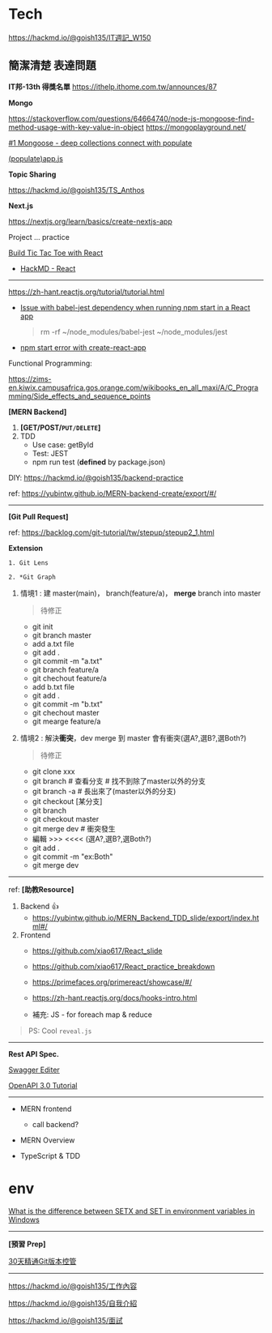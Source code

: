 # Tech

https://hackmd.io/@goish135/IT週記_W150
## 簡潔清楚 表達問題

**IT邦-13th 得獎名單**
https://ithelp.ithome.com.tw/announces/87

**Mongo**

https://stackoverflow.com/questions/64664740/node-js-mongoose-find-method-usage-with-key-value-in-object
https://mongoplayground.net/

[#1 Mongoose - deep collections connect with populate](https://youtu.be/c2oWH1g2Fng)

[(populate)app.js](https://gist.github.com/goish135/5721bfadb0e6946abcd6eef2b86113e0)

**Topic Sharing**

https://hackmd.io/@goish135/TS_Anthos


**Next.js**

https://nextjs.org/learn/basics/create-nextjs-app

Project ... practice


[Build Tic Tac Toe with React](https://www.youtube.com/watch?v=mM-Se5TEmX8)

- [HackMD - React](https://hackmd.io/@goish135/rJBHkoltt)

---

https://zh-hant.reactjs.org/tutorial/tutorial.html

- [Issue with babel-jest dependency when running npm start in a React app](https://stackoverflow.com/questions/53089122/issue-with-babel-jest-dependency-when-running-npm-start-in-a-react-app)

    > rm -rf ~/node_modules/babel-jest ~/node_modules/jest

- [npm start error with create-react-app](https://stackoverflow.com/questions/39959900/npm-start-error-with-create-react-app)



Functional Programming:

https://zims-en.kiwix.campusafrica.gos.orange.com/wikibooks_en_all_maxi/A/C_Programming/Side_effects_and_sequence_points

**[MERN Backend]**

1. **[GET/POST/`PUT/DELETE`]**
2. TDD 
    - Use case:  getById 
    - Test: JEST 
    - npm run test (**defined** by package.json)

DIY: https://hackmd.io/@goish135/backend-practice

ref: https://yubintw.github.io/MERN-backend-create/export/#/

---

**[Git Pull Request]**

ref: https://backlog.com/git-tutorial/tw/stepup/stepup2_1.html

**Extension**

    1. Git Lens
   
    2. *Git Graph

1. 情境1 : 建 master(main)， branch(feature/a)， **merge** branch into master

    > 待修正
    - git init 
    - git branch master
    - add a.txt file 
    - git add . 
    - git commit -m "a.txt"
    - git branch feature/a
    - git chechout feature/a
    - add b.txt file
    - git add .
    - git commit -m "b.txt"
    - git chechout master
    - git mearge feature/a
3. 情境2 : 解決**衝突**，dev merge 到 master 會有衝突(選A?,選B?,選Both?)
    
    > 待修正
    
    - git clone xxx 
    - git branch  # 查看分支 # 找不到除了master以外的分支
    - git branch -a # 長出來了(master以外的分支)
    - git checkout [某分支]
    - git branch 
    - git checkout master
    - git merge dev # 衝突發生
    - 編輯 >>> <<<< (選A?,選B?,選Both?) 
    - git add .
    - git commit -m "ex:Both"
    - git merge dev

---

ref: **[助教Resource]**

1. Backend :thumbsup:
    - https://yubintw.github.io/MERN_Backend_TDD_slide/export/index.html#/
3. Frontend
    - https://github.com/xiao617/React_slide
    - https://github.com/xiao617/React_practice_breakdown
    
    - https://primefaces.org/primereact/showcase/#/
    - https://zh-hant.reactjs.org/docs/hooks-intro.html
    - 補充: JS - for foreach map & reduce 

> PS: Cool `reveal.js`

---

**Rest API Spec.**

[Swagger Editer](https://editor.swagger.io/?fbclid=IwAR06t_6b3-D66muBIynQlsypzIZTcgVpBzTDa1g9a19O3ntzKLurecoAVKM)

[OpenAPI 3.0 Tutorial](https://support.smartbear.com/swaggerhub/docs/tutorials/openapi-3-tutorial.html)

---

- MERN frontend
  - call backend?   

- MERN Overview 
- TypeScript & TDD

# env

[What is the difference between SETX and SET in environment variables in Windows](https://superuser.com/questions/916649/what-is-the-difference-between-setx-and-set-in-environment-variables-in-windows)

---

**[預習 Prep]**

[30天精通Git版本控管](https://ithelp.ithome.com.tw/users/20004901/ironman/525)

---

https://hackmd.io/@goish135/工作內容

https://hackmd.io/@goish135/自我介紹

https://hackmd.io/@goish135/面試
